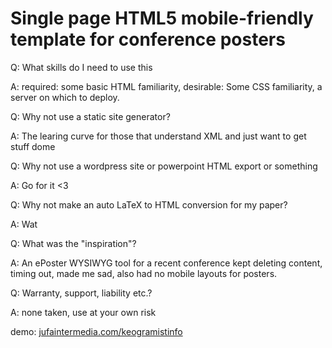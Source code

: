 # Single page HTML5 mobile-friendly template for conference posters

Q: What skills do I need to use this

A: required: some basic HTML familiarity, desirable: Some CSS familiarity, a server on which to deploy.


Q: Why not use a static site generator?

A: The learing curve for those that understand XML and just want to get stuff dome

Q: Why not use a wordpress site or powerpoint HTML export or something

A: Go for it <3

Q: Why not make an auto LaTeX to HTML conversion for my paper?

A: Wat


Q: What was the "inspiration"?

A: An ePoster WYSIWYG tool for a recent conference kept deleting content, timing out, made me sad, also had no mobile layouts for posters.


Q: Warranty, support, liability etc.?

A: none taken, use at your own risk


demo: [jufaintermedia.com/keogramistinfo](https://jufaintermedia.com/keogramistinfo)
